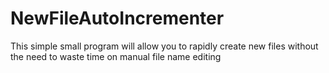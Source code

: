 # NewFileAutoIncrementer
This simple small program will allow you to rapidly create new files without the need to waste time on manual file name editing
